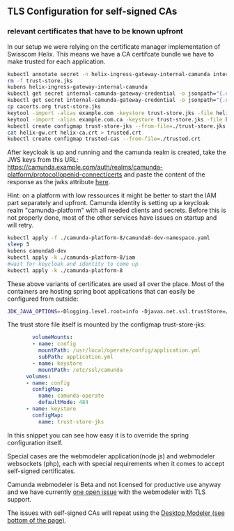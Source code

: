 ## TLS Configuration for self-signed CAs

### relevant certificates that have to be known upfront

In our setup we were relying on the certificate manager implementation of Swisscom Helix. This means we have a CA certifcate bundle we have to make trusted for each application.

```bash
kubectl annotate secret -n helix-ingress-gateway-internal-camunda internal-camunda-gateway-credential replicator.v1.mittwald.de/replicate-to=camunda8-dev
rm -f trust-store.jks
kubens helix-ingress-gateway-internal-camunda
kubectl get secret internal-camunda-gateway-credential -o jsonpath="{.data.ca\.crt}" | base64 -d > helix-ca.crt
kubectl get secret internal-camunda-gateway-credential -o jsonpath="{.data.tls\.crt}" | base64 -d > helix-gw.crt
cp cacerts.org trust-store.jks
keytool -import -alias example.com -keystore trust-store.jks -file helix-gw.crt -srcstorepass demodemo -deststorepass demodemo -noprompt
keytool -import -alias example.com.ca -keystore trust-store.jks -file helix-ca.crt -srcstorepass demodemo -deststorepass demodemo -noprompt 
kubectl create configmap trust-store-jks --from-file=./trust-store.jks
cat helix-gw.crt helix-ca.crt > trusted.crt
kubectl create configmap trusted-cas --from-file=./trusted.crt
```
After keycloak is up and running and the camunda realm is created, take the JWS keys from this URL: https://camunda.example.com/auth/realms/camunda-platform/protocol/openid-connect/certs
and paste the content of the response as the jwks attribute [here](../security/istio/request-authentication.yaml).

Hint: on a platform with low ressources it might be better to start the IAM part separately and upfront. Camunda identity is setting up a keycloak realm "camunda-platform" with all needed clients and secrets. Before this is not properly done, most of the other services have issues on startup and will retry.

```bash
kubectl apply -f ./camunda-platform-8/camunda8-dev-namespace.yaml
sleep 3
kubens camunda8-dev
kubectl apply -k ./camunda-platform-8/iam
#wait for keycloak and identity to come up
kubectl apply -k ./camunda-platform-8
```

These above variants of certificates are used all over the place. Most of the containers are hosting spring boot applications that can easily be configured from outside:

```bash
JDK_JAVA_OPTIONS=-Dlogging.level.root=info -Djavax.net.ssl.trustStore=/etc/ssl/camunda/trust-store.jks -Djavax.net.ssl.trustStorePassword=demodemo
```

The trust store file itself is mounted by the configmap trust-store-jks:

```yaml
        volumeMounts:
        - name: config
          mountPath: /usr/local/operate/config/application.yml
          subPath: application.yml
        - name: keystore
          mountPath: /etc/ssl/camunda     
      volumes:
      - name: config
        configMap:
          name: camunda-operate
          defaultMode: 484
      - name: keystore
        configMap:
          name: trust-store-jks
```

In this snippet you can see how easy it is to override the spring configuration itself.

Special cases are the webmodeler application(node.js) and webmodeler websockets (php), each with special requirements when it comes to accept self-signed certificates.

Camunda webmodeler is Beta and not licensed for productive use anyway and we have currently [one open issue](https://forum.camunda.io/t/webmodeler-0-3-0-beta-for-kubernetes-and-istio/41938) with the webmodeler with TLS support.

The issues with self-signed CAs will repeat using the [Desktop Modeler (see bottom of the page)](./permissions.md).

